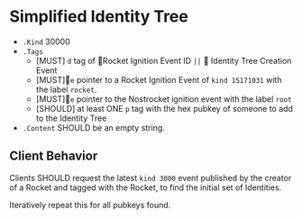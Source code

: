 # Simplified Identity Tree
* `.Kind` 30000
* `.Tags`
	* [MUST] `d` tag of 🚀Rocket Ignition Event ID `||` 🍌 Identity Tree Creation Event
	* [MUST]🚀`e` pointer to a Rocket Ignition Event of `kind 15171031` with the label `rocket`.
	* [MUST]🚀`e` pointer to the Nostrocket ignition event with the label `root`
	* [SHOULD] at least ONE `p` tag with the hex pubkey of someone to add to the Identity Tree 
* `.Content` SHOULD be an empty string.

## Client Behavior
Clients SHOULD request the latest `kind 3000` event published by the creator of a Rocket and tagged with the Rocket, to find the initial set of Identities. 

Iteratively repeat this for all pubkeys found.